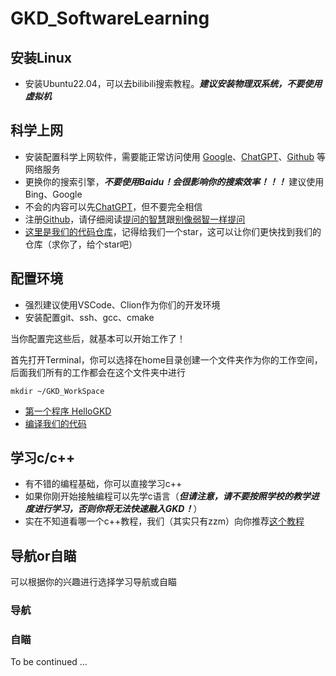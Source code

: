 # GKD_SoftwareLearning

## 安装Linux
+ 安装Ubuntu22.04，可以去bilibili搜索教程。***建议安装物理双系统，不要使用虚拟机***

## 科学上网
+ 安装配置科学上网软件，需要能正常访问使用 [Google](https://google.com/)、[ChatGPT](https://chat.openai.com/)、[Github](https://github.com) 等网络服务
+ 更换你的搜索引擎，***不要使用Baidu！会很影响你的搜索效率！！！*** 建议使用Bing、Google
+ 不会的内容可以先[ChatGPT](https://chat.openai.com/)，但不要完全相信
+ 注册[Github](https://github.com)，请仔细阅读[提问的智慧](https://github.com/ryanhanwu/How-To-Ask-Questions-The-Smart-Way/blob/master/README-zh_CN.md)跟[别像弱智一样提问](https://github.com/tangx/Stop-Ask-Questions-The-Stupid-Ways/blob/master/README.md)
+ [这里是我们的代码仓库](https://github.com/zzLinus/NeoRMControl_OneForALL)，记得给我们一个star，这可以让你们更快找到我们的仓库（求你了，给个star吧）

## 配置环境
+ 强烈建议使用VSCode、Clion作为你们的开发环境
+ 安装配置git、ssh、gcc、cmake

当你配置完这些后，就基本可以开始工作了！

首先打开Terminal，你可以选择在home目录创建一个文件夹作为你的工作空间，后面我们所有的工作都会在这个文件夹中进行
```
mkdir ~/GKD_WorkSpace
```
+ [第一个程序 HelloGKD](./LearningExample/g++example.md)
+ [编译我们的代码](./LearningExample/BuildOurRMRepo.md)

## 学习c/c++
+ 有不错的编程基础，你可以直接学习c++
+ 如果你刚开始接触编程可以先学c语言（***但请注意，请不要按照学校的教学进度进行学习，否则你将无法快速融入GKD！***）
+ 实在不知道看哪一个c++教程，我们（其实只有zzm）向你推荐[这个教程](https://www.youtube.com/watch?v=18c3MTX0PK0&list=PLlrATfBNZ98dudnM48yfGUldqGD0S4FFb)

## 导航or自瞄
可以根据你的兴趣进行选择学习导航或自瞄
### 导航
### 自瞄
To be continued ...